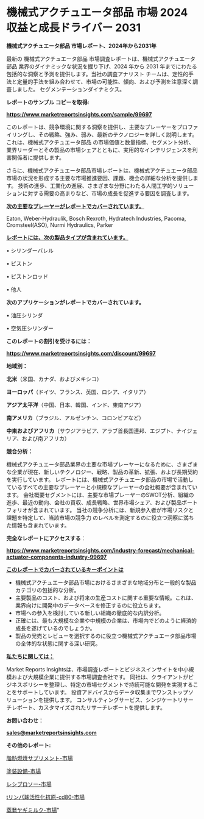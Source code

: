 # 機械式アクチュエータ部品 市場 2024 収益と成長ドライバー 2031

<strong>機械式アクチュエータ部品 市場レポート、2024年から2031年</strong>

最新の 機械式アクチュエータ部品 市場調査レポートは、機械式アクチュエータ部品 業界のダイナミックな状況を掘り下げ、2024 年から 2031 年までにわたる包括的な洞察と予測を提供します。当社の調査アナリスト チームは、定性的手法と定量的手法を組み合わせて、市場の可能性、傾向、および予測を注意深く調査しました。 セグメンテーションダイナミクス。



<strong>レポートのサンプル コピーを取得:</strong> <a href=https://www.marketreportsinsights.com/sample/99697>

<strong><u>https://www.marketreportsinsights.com/sample/99697</u></strong></a>

このレポートは、競争環境に関する洞察を提供し、主要なプレーヤーをプロファイリングし、その戦略、強み、弱み、最新のテクノロジーを詳しく説明します。 これは、機械式アクチュエータ部品 の市場価値と数量指標、セグメント分析、業界リーダーとその製品の市場シェアとともに、実用的なインテリジェンスを利害関係者に提供します。

さらに、機械式アクチュエータ部品市場レポートは、機械式アクチュエータ部品市場の状況を形成する主要な市場推進要因、課題、機会の詳細な分析を提供します。 技術の進歩、工業化の進展、さまざまな分野にわたる人間工学的ソリューションに対する需要の高まりなど、市場の成長を促進する要因を調査します。



<strong><u>次の主要なプレーヤーがレポートでカバーされています。</u></strong>

Eaton, Weber-Hydraulik, Bosch Rexroth, Hydratech Industries, Pacoma, Cromsteel(ASO), Nurmi Hydraulics, Parker



<strong><u><b>レポートには、次の製品タイプが含まれています。</b></u></strong>

• シリンダーバレル

• ピストン

• ピストンロッド

• 他人



<strong><b>次のアプリケーションがレポートでカバーされています。</b></strong>

• 油圧シリンダ

• 空気圧シリンダー



<strong><b>このレポートの割引を受けるには：</b></strong><a href=https://www.marketreportsinsights.com/discount/99697>

<strong><u>https://www.marketreportsinsights.com/discount/99697</u></strong></a>



<strong>地域別：</strong>



<strong>北米</strong>（米国、カナダ、およびメキシコ）



<strong>ヨーロッパ</strong>（ドイツ、フランス、英国、ロシア、イタリア）



<strong>アジア太平洋</strong>（中国、日本、韓国、インド、東南アジア）



<strong>南アメリカ</strong>（ブラジル、アルゼンチン、コロンビアなど）



<strong>中東およびアフリカ</strong>（サウジアラビア、アラブ首長国連邦、エジプト、ナイジェリア、および南アフリカ）



<strong>競合分析：</strong>

機械式アクチュエータ部品業界の主要な市場プレーヤーになるために、さまざまな企業が現在、新しいテクノロジー、戦略、製品の革新、拡張、および長期契約を実行しています。 レポートには、機械式アクチュエータ部品の市場で活動しているすべての主要なプレーヤーと小規模なプレーヤーの会社概要が含まれています。 会社概要セグメントには、主要な市場プレーヤーのSWOT分析、組織の進歩、最近の動向、会社の買収、成長戦略、世界市場シェア、および製品ポートフォリオが含まれています。 当社の競争分析には、新規参入者が市場リスクと課題を特定して、当該市場の競争力 のレベルを測定するのに役立つ洞察に満ちた情報も含まれています。



<strong>完全なレポートにアクセスする</strong>：

<a href=https://www.marketreportsinsights.com/industry-forecast/mechanical-actuator-components-industry-99697>

<strong><u>https://www.marketreportsinsights.com/industry-forecast/mechanical-actuator-components-industry-99697</u></strong></a>



<strong><u><b>このレポートでカバーされているキーポイントは</b></u></strong>
<ul>
  <li>機械式アクチュエータ部品市場におけるさまざまな地域分布と一般的な製品カテゴリの包括的な分析。</li>
  <li>主要製品のコスト、および将来の生産コストに関する重要な情報。これは、業界向けに開発中のデータベースを修正するのに役立ちます。</li>
  <li>市場への参入を検討している新しい組織の徹底的な内訳分析。</li>
  <li>正確には、最も大規模な企業や中規模の企業は、市場内でどのように経済的成長を遂げているのでしょうか。</li>
  <li>製品の発売とレビューを選択するのに役立つ機械式アクチュエータ部品市場の全体的な状態に関する深い研究。</li>
</ul>


<strong><u><b>私たちに関しては：</b></u></strong>

Market Reports Insightsは、市場調査レポートとビジネスインサイトを中小規模および大規模企業に提供する市場調査会社です。 同社は、クライアントがビジネスポリシーを整理し、特定の市場セグメントで持続可能な開発を実現することをサポートしています。 投資アドバイスからデータ収集までワンストップソリューションを提供します。 コンサルティングサービス、シンジケートリサーチレポート、カスタマイズされたリサーチレポートを提供します。



<strong><b>お問い合わせ</b></strong>：

<a href=mailto:sales@marketreportsinsights.com>

<strong><u>sales@marketreportsinsights.com</u></strong></a>



<strong>その他のレポート:</strong>

<a href=https://www.linkedin.com/pulse/脂肪燃焼サプリメント-市場-2023-総合分析と事業成長戦略-2030-pr-news-hub-4xixf/>脂肪燃焼サプリメント-市場</a>

<a href=https://www.linkedin.com/pulse/塗装設備-市場-2023-総利益と主要ベンダー-2030-analytics-achievers-24-analysis-duinf/>塗装設備-市場</a>

<a href=https://www.linkedin.com/pulse/レシプロソー-市場-2023-競争分析と事業成長-2030-data-dive-discoveries-24-analysis-ckmbf/>レシプロソー-市場</a>

<a href=https://www.linkedin.com/pulse/tリンパ球活性化抗原-cd80-市場-2023-swot-分析と成長率-d8xqf/>tリンパ球活性化抗原-cd80-市場</a>

<a href=https://www.linkedin.com/pulse/蒸発ヤギミルク-市場-2023-swot-分析と成長率-2030-pr-news-hub-fvqwf/>蒸発ヤギミルク-市場</a>"
